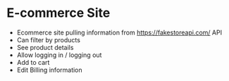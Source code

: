 # E-commerce Site

- Ecommerce site pulling information from https://fakestoreapi.com/ API
- Can filter by products
- See product details
- Allow logging in / logging out
- Add to cart
- Edit Billing information